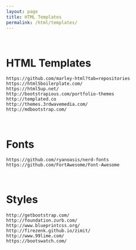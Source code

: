 ```yaml
---
layout: page
title: HTML Templates
permalink: /html/templates/
---
```


<br/>

# HTML Templates  

    https://github.com/marley-html?tab=repositories  
    https://html5boilerplate.com/  
    https://html5up.net/  
    http://bootstrapious.com/portfolio-themes  
    http://templated.co  
    http://themes.3rdwavemedia.com/
    http://mdbootstrap.com/  


<br/>

# Fonts  

    https://github.com/ryanoasis/nerd-fonts  
    https://github.com/FortAwesome/Font-Awesome


<br/>

# Styles

    http://getbootstrap.com/
    http://foundation.zurb.com/
    http://www.blueprintcss.org/
    http://firezenk.github.io/zimit/
    http://www.99lime.com/
    https://bootswatch.com/
